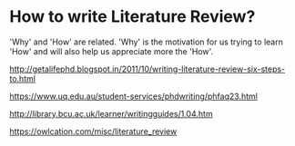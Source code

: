 # How to write Literature Review?

'Why' and 'How' are related. 'Why' is the motivation for us trying to learn 'How' and will also help us appreciate more the 'How'.

http://getalifephd.blogspot.in/2011/10/writing-literature-review-six-steps-to.html

https://www.uq.edu.au/student-services/phdwriting/phfaq23.html

http://library.bcu.ac.uk/learner/writingguides/1.04.htm

https://owlcation.com/misc/literature_review